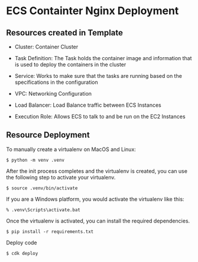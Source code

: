 # ECS Containter Nginx Deployment

## Resources created in Template
* Cluster: Container Cluster

* Task Definition: The Task holds the container image and information that is used to deploy the containers in the cluster

* Service: Works to make sure that the tasks are running based on the specifications in the configuration

* VPC: Networking Configuration

* Load Balancer: Load Balance traffic between ECS Instances

* Execution Role: Allows ECS to talk to and be run on the EC2 Instances

## Resource Deployment

To manually create a virtualenv on MacOS and Linux:

```
$ python -m venv .venv
```

After the init process completes and the virtualenv is created, you can use the following
step to activate your virtualenv.

```
$ source .venv/bin/activate
```

If you are a Windows platform, you would activate the virtualenv like this:

```
% .venv\Scripts\activate.bat
```

Once the virtualenv is activated, you can install the required dependencies.

```
$ pip install -r requirements.txt
```

Deploy code

```
$ cdk deploy
```
